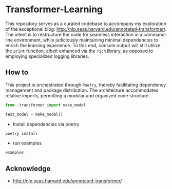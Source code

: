 # Transformer-Learning

This repository serves as a curated codebase to accompany my exploration of the exceptional blog: http://nlp.seas.harvard.edu/annotated-transformer/.
The intent is to restructure the code for seamless interaction in a command-line environment, while judiciously maintaining minimal dependencies to enrich the learning experience.
To this end, console output will still utilize the `print` function, albeit enhanced via the `rich` library, as opposed to employing specialized logging libraries.

## How to

This project is orchestrated through `Poetry`, thereby facilitating dependency management and package distribution.
The architecture accommodates relative imports, permitting a modular and organized code structure.

```python
from .transformer import make_model

test_model = make_model()
```

- Install dependencies via poetry

```sh
poetry install
```

- run examples

```sh
examples
```

## Acknowledge

- http://nlp.seas.harvard.edu/annotated-transformer/
